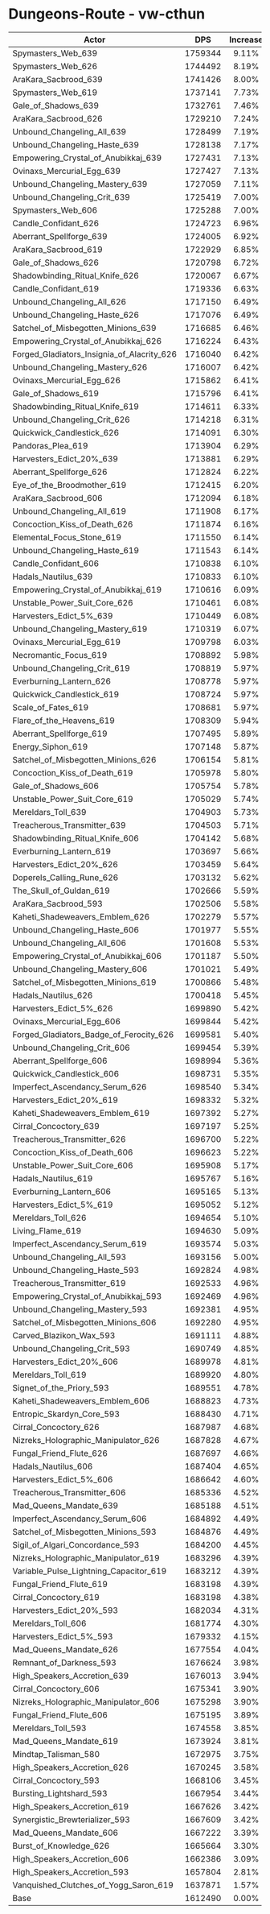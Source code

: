 # Dungeons-Route - vw-cthun
| Actor | DPS | Increase |
|---|:---:|:---:|
|Spymasters_Web_639|1759344|9.11%|
|Spymasters_Web_626|1744492|8.19%|
|AraKara_Sacbrood_639|1741426|8.00%|
|Spymasters_Web_619|1737141|7.73%|
|Gale_of_Shadows_639|1732761|7.46%|
|AraKara_Sacbrood_626|1729210|7.24%|
|Unbound_Changeling_All_639|1728499|7.19%|
|Unbound_Changeling_Haste_639|1728138|7.17%|
|Empowering_Crystal_of_Anubikkaj_639|1727431|7.13%|
|Ovinaxs_Mercurial_Egg_639|1727427|7.13%|
|Unbound_Changeling_Mastery_639|1727059|7.11%|
|Unbound_Changeling_Crit_639|1725419|7.00%|
|Spymasters_Web_606|1725288|7.00%|
|Candle_Confidant_626|1724723|6.96%|
|Aberrant_Spellforge_639|1724005|6.92%|
|AraKara_Sacbrood_619|1722929|6.85%|
|Gale_of_Shadows_626|1720798|6.72%|
|Shadowbinding_Ritual_Knife_626|1720067|6.67%|
|Candle_Confidant_619|1719336|6.63%|
|Unbound_Changeling_All_626|1717150|6.49%|
|Unbound_Changeling_Haste_626|1717076|6.49%|
|Satchel_of_Misbegotten_Minions_639|1716685|6.46%|
|Empowering_Crystal_of_Anubikkaj_626|1716224|6.43%|
|Forged_Gladiators_Insignia_of_Alacrity_626|1716040|6.42%|
|Unbound_Changeling_Mastery_626|1716007|6.42%|
|Ovinaxs_Mercurial_Egg_626|1715862|6.41%|
|Gale_of_Shadows_619|1715796|6.41%|
|Shadowbinding_Ritual_Knife_619|1714611|6.33%|
|Unbound_Changeling_Crit_626|1714218|6.31%|
|Quickwick_Candlestick_626|1714091|6.30%|
|Pandoras_Plea_619|1713904|6.29%|
|Harvesters_Edict_20%_639|1713881|6.29%|
|Aberrant_Spellforge_626|1712824|6.22%|
|Eye_of_the_Broodmother_619|1712415|6.20%|
|AraKara_Sacbrood_606|1712094|6.18%|
|Unbound_Changeling_All_619|1711908|6.17%|
|Concoction_Kiss_of_Death_626|1711874|6.16%|
|Elemental_Focus_Stone_619|1711550|6.14%|
|Unbound_Changeling_Haste_619|1711543|6.14%|
|Candle_Confidant_606|1710838|6.10%|
|Hadals_Nautilus_639|1710833|6.10%|
|Empowering_Crystal_of_Anubikkaj_619|1710616|6.09%|
|Unstable_Power_Suit_Core_626|1710461|6.08%|
|Harvesters_Edict_5%_639|1710449|6.08%|
|Unbound_Changeling_Mastery_619|1710319|6.07%|
|Ovinaxs_Mercurial_Egg_619|1709798|6.03%|
|Necromantic_Focus_619|1708892|5.98%|
|Unbound_Changeling_Crit_619|1708819|5.97%|
|Everburning_Lantern_626|1708778|5.97%|
|Quickwick_Candlestick_619|1708724|5.97%|
|Scale_of_Fates_619|1708681|5.97%|
|Flare_of_the_Heavens_619|1708309|5.94%|
|Aberrant_Spellforge_619|1707495|5.89%|
|Energy_Siphon_619|1707148|5.87%|
|Satchel_of_Misbegotten_Minions_626|1706154|5.81%|
|Concoction_Kiss_of_Death_619|1705978|5.80%|
|Gale_of_Shadows_606|1705754|5.78%|
|Unstable_Power_Suit_Core_619|1705029|5.74%|
|Mereldars_Toll_639|1704903|5.73%|
|Treacherous_Transmitter_639|1704503|5.71%|
|Shadowbinding_Ritual_Knife_606|1704142|5.68%|
|Everburning_Lantern_619|1703697|5.66%|
|Harvesters_Edict_20%_626|1703459|5.64%|
|Doperels_Calling_Rune_626|1703132|5.62%|
|The_Skull_of_Guldan_619|1702666|5.59%|
|AraKara_Sacbrood_593|1702506|5.58%|
|Kaheti_Shadeweavers_Emblem_626|1702279|5.57%|
|Unbound_Changeling_Haste_606|1701977|5.55%|
|Unbound_Changeling_All_606|1701608|5.53%|
|Empowering_Crystal_of_Anubikkaj_606|1701187|5.50%|
|Unbound_Changeling_Mastery_606|1701021|5.49%|
|Satchel_of_Misbegotten_Minions_619|1700866|5.48%|
|Hadals_Nautilus_626|1700418|5.45%|
|Harvesters_Edict_5%_626|1699890|5.42%|
|Ovinaxs_Mercurial_Egg_606|1699844|5.42%|
|Forged_Gladiators_Badge_of_Ferocity_626|1699581|5.40%|
|Unbound_Changeling_Crit_606|1699454|5.39%|
|Aberrant_Spellforge_606|1698994|5.36%|
|Quickwick_Candlestick_606|1698731|5.35%|
|Imperfect_Ascendancy_Serum_626|1698540|5.34%|
|Harvesters_Edict_20%_619|1698332|5.32%|
|Kaheti_Shadeweavers_Emblem_619|1697392|5.27%|
|Cirral_Concoctory_639|1697197|5.25%|
|Treacherous_Transmitter_626|1696700|5.22%|
|Concoction_Kiss_of_Death_606|1696623|5.22%|
|Unstable_Power_Suit_Core_606|1695908|5.17%|
|Hadals_Nautilus_619|1695767|5.16%|
|Everburning_Lantern_606|1695165|5.13%|
|Harvesters_Edict_5%_619|1695052|5.12%|
|Mereldars_Toll_626|1694654|5.10%|
|Living_Flame_619|1694630|5.09%|
|Imperfect_Ascendancy_Serum_619|1693574|5.03%|
|Unbound_Changeling_All_593|1693156|5.00%|
|Unbound_Changeling_Haste_593|1692824|4.98%|
|Treacherous_Transmitter_619|1692533|4.96%|
|Empowering_Crystal_of_Anubikkaj_593|1692469|4.96%|
|Unbound_Changeling_Mastery_593|1692381|4.95%|
|Satchel_of_Misbegotten_Minions_606|1692280|4.95%|
|Carved_Blazikon_Wax_593|1691111|4.88%|
|Unbound_Changeling_Crit_593|1690749|4.85%|
|Harvesters_Edict_20%_606|1689978|4.81%|
|Mereldars_Toll_619|1689920|4.80%|
|Signet_of_the_Priory_593|1689551|4.78%|
|Kaheti_Shadeweavers_Emblem_606|1688823|4.73%|
|Entropic_Skardyn_Core_593|1688430|4.71%|
|Cirral_Concoctory_626|1687987|4.68%|
|Nizreks_Holographic_Manipulator_626|1687828|4.67%|
|Fungal_Friend_Flute_626|1687697|4.66%|
|Hadals_Nautilus_606|1687404|4.65%|
|Harvesters_Edict_5%_606|1686642|4.60%|
|Treacherous_Transmitter_606|1685336|4.52%|
|Mad_Queens_Mandate_639|1685188|4.51%|
|Imperfect_Ascendancy_Serum_606|1684892|4.49%|
|Satchel_of_Misbegotten_Minions_593|1684876|4.49%|
|Sigil_of_Algari_Concordance_593|1684200|4.45%|
|Nizreks_Holographic_Manipulator_619|1683296|4.39%|
|Variable_Pulse_Lightning_Capacitor_619|1683212|4.39%|
|Fungal_Friend_Flute_619|1683198|4.39%|
|Cirral_Concoctory_619|1683198|4.38%|
|Harvesters_Edict_20%_593|1682034|4.31%|
|Mereldars_Toll_606|1681774|4.30%|
|Harvesters_Edict_5%_593|1679332|4.15%|
|Mad_Queens_Mandate_626|1677554|4.04%|
|Remnant_of_Darkness_593|1676624|3.98%|
|High_Speakers_Accretion_639|1676013|3.94%|
|Cirral_Concoctory_606|1675341|3.90%|
|Nizreks_Holographic_Manipulator_606|1675298|3.90%|
|Fungal_Friend_Flute_606|1675195|3.89%|
|Mereldars_Toll_593|1674558|3.85%|
|Mad_Queens_Mandate_619|1673924|3.81%|
|Mindtap_Talisman_580|1672975|3.75%|
|High_Speakers_Accretion_626|1670245|3.58%|
|Cirral_Concoctory_593|1668106|3.45%|
|Bursting_Lightshard_593|1667954|3.44%|
|High_Speakers_Accretion_619|1667626|3.42%|
|Synergistic_Brewterializer_593|1667609|3.42%|
|Mad_Queens_Mandate_606|1667222|3.39%|
|Burst_of_Knowledge_626|1665664|3.30%|
|High_Speakers_Accretion_606|1662386|3.09%|
|High_Speakers_Accretion_593|1657804|2.81%|
|Vanquished_Clutches_of_Yogg_Saron_619|1637871|1.57%|
|Base|1612490|0.00%|
